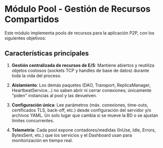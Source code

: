 # Módulo Pool - Gestión de Recursos Compartidos

Este módulo implementa pools de recursos para la aplicación P2P, con los siguientes objetivos:

## Características principales

1. **Gestión centralizada de recursos de E/S**: Mantiene abiertos y reutiliza objetos costosos (sockets TCP y handles de base de datos) durante toda la vida del proceso.

2. **Aislamiento**: Los demás paquetes (DAO, Transport, ReplicaManager, HeartbeatService...) no saben abrir ni cerrar conexiones; únicamente "piden" instancias al pool y las devuelven.

3. **Configuración única**: Lee parámetros (máx. conexiones, time-outs, certificados TLS, back-off, etc.) desde configuración del servidor y/o archivos YAML. Un solo lugar que cambia si se mueve la BD o se ajustan límites concurrentes.

4. **Telemetría**: Cada pool expone contadores/medidas (InUse, Idle, Errors, BytesSent, etc.) que los servicios y el Dashboard usan para monitorización en tiempo real.


